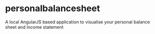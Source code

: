 # personalbalancesheet
A local AngularJS based application to visualise your personal balance sheet and income statement
